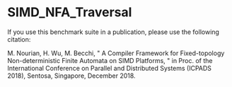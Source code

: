 # SIMD_NFA_Traversal

If you use this benchmark suite in a publication, please use the following citation:

M. Nourian, H. Wu, M. Becchi, " A Compiler Framework for Fixed-topology Non-deterministic Finite Automata on SIMD Platforms, " in Proc. of the International Conference on Parallel and Distributed Systems (ICPADS 2018), Sentosa, Singapore, December 2018. 
